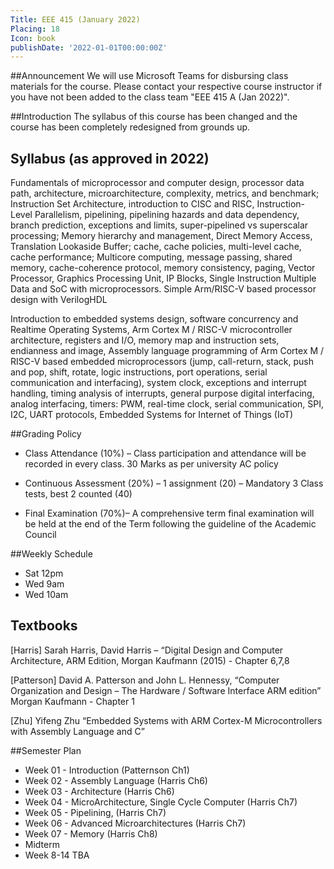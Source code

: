 ```yaml
---
Title: EEE 415 (January 2022)
Placing: 18
Icon: book
publishDate: '2022-01-01T00:00:00Z'
---
```


##Announcement
We will use Microsoft Teams for disbursing class materials for the course. Please contact your respective course instructor if you have not been added to the class team "EEE 415 A (Jan 2022)".

##Introduction
The syllabus of this course has been changed and the course has been completely redesigned from grounds up.

## Syllabus (as approved in 2022)
Fundamentals of microprocessor and computer design, processor data path, architecture, microarchitecture, complexity, metrics, and benchmark; Instruction Set Architecture, introduction to CISC and RISC, Instruction-Level Parallelism, pipelining, pipelining hazards and data dependency, branch prediction, exceptions and limits, super-pipelined vs superscalar processing; Memory hierarchy and management, Direct Memory Access, Translation Lookaside Buffer; cache, cache policies, multi-level cache, cache performance; Multicore computing, message passing, shared memory, cache-coherence protocol, memory consistency, paging, Vector Processor, Graphics Processing Unit, IP Blocks, Single Instruction Multiple Data and SoC with microprocessors. Simple Arm/RISC-V based processor design with VerilogHDL 

Introduction to embedded systems design, software concurrency and Realtime Operating Systems, Arm Cortex M / RISC-V microcontroller architecture, registers and I/O, memory map and instruction sets, endianness and image, Assembly language programming of Arm Cortex M / RISC-V based embedded microprocessors (jump, call-return, stack, push and pop, shift, rotate, logic instructions, port operations, serial communication and interfacing), system clock, exceptions and interrupt handling, timing analysis of interrupts, general purpose digital interfacing, analog interfacing, timers: PWM, real-time clock, serial communication, SPI, I2C, UART protocols, Embedded Systems for Internet of Things (IoT)

##Grading Policy
* Class Attendance (10%) – Class participation and attendance will be recorded in every class. 30 Marks as per university AC policy

* Continuous Assessment (20%) – 
1 assignment (20) – Mandatory
3 Class tests, best 2 counted (40)

* Final Examination (70%)– A comprehensive term final examination will be held at the end of the Term following the guideline of the Academic Council

##Weekly Schedule
* Sat 12pm
* Wed 9am
* Wed 10am

## Textbooks
[Harris] 	Sarah Harris, David Harris – “Digital Design and Computer Architecture, ARM Edition, Morgan Kaufmann (2015) - Chapter 6,7,8

[Patterson] 	David A. Patterson and John L. Hennessy, “Computer Organization and Design – The Hardware / Software Interface ARM edition” Morgan Kaufmann - Chapter 1

[Zhu]	Yifeng Zhu “Embedded Systems with ARM Cortex-M Microcontrollers with Assembly Language and C”

##Semester Plan

* Week 01 - Introduction (Patternson Ch1)
* Week 02 - Assembly Language (Harris Ch6)
* Week 03 - Architecture (Harris Ch6)
* Week 04 - MicroArchitecture, Single Cycle Computer (Harris Ch7)
* Week 05 - Pipelining, (Harris Ch7)
* Week 06 - Advanced Microarchitectures (Harris Ch7)
* Week 07 - Memory (Harris Ch8)
* Midterm
* Week 8-14 TBA